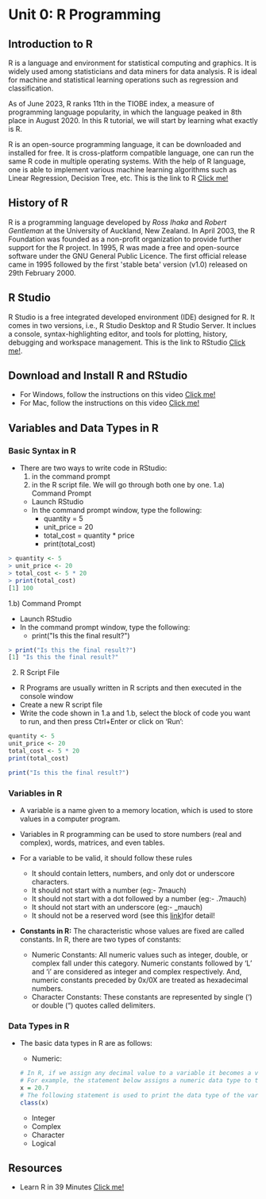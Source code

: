 # Unit 0: R Programming
## Introduction to R

R is a language and environment for statistical computing and graphics. It is widely used among statisticians and data miners for data analysis. R is ideal for machine and statistical learning operations such as regression and classification. 

As of June 2023, R ranks 11th in the TIOBE index, a measure of programming language popularity, in which the language peaked in 8th place in August 2020. In this R tutorial, we will start by learning what exactly is R. 

R is an open-source programming language,  it can be downloaded and installed for free. It is cross-platform compatible language, one can run the same R code in multiple operating systems. With the help of R language, one is able to implement various machine learning algorithms such as Linear Regression, Decision Tree, etc. This is the link to R [Click me!](https://cran.r-project.org/)

## History of R
R is a programming language developed by *Ross Ihaka* and *Robert Gentleman* at the University of Auckland, New Zealand. In April 2003, the R Foundation was founded as a non-profit organization to provide further support for the R project. In 1995, R was made a free and open-source software under the GNU General Public Licence. The first official release came in 1995 followed by the first 'stable beta' version (v1.0) released on 29th February 2000.

## R Studio
R Studio is a free integrated developed environment (IDE) designed for R. It comes in two versions, i.e., R Studio Desktop and R Studio Server. It inclues a console, syntax-highlighting editor, and tools for plotting, history, debugging and workspace management. This is the link to RStudio [Click me!](https://posit.co/).

## Download and Install R and RStudio

- For Windows, follow the instructions on this video [Click me!](https://www.youtube.com/watch?v=YrEe2TLr3MI)
- For Mac, follow the instructions on this video [Click me!](https://www.youtube.com/watch?v=n8kP7c_QbLA)

## Variables and Data Types in R
### Basic Syntax in R
- There are two ways to write code in RStudio:
    1) in the command prompt
    2) in the R script file. We will go through both one by one.
 1.a) Command Prompt
    - Launch RStudio
    - In the command prompt window, type the following:
        - quantity = 5
        - unit_price = 20
        - total_cost = quantity * price
        - print(total_cost)

```r
> quantity <- 5
> unit_price <- 20
> total_cost <- 5 * 20
> print(total_cost)
[1] 100
```

1.b) Command Prompt
   - Launch RStudio
   - In the command prompt window, type the following:
     - print("Is this the final result?")
```r
> print("Is this the final result?")
[1] "Is this the final result?"
```

 2) R Script File
   - R Programs are usually written in R scripts and then executed in the console window
   - Create a new R script file
   - Write the code shown in 1.a and 1.b, select the block of code you want to run, and then press Ctrl+Enter or click on ‘Run’:

```r
quantity <- 5
unit_price <- 20
total_cost <- 5 * 20
print(total_cost)
```
```r
print("Is this the final result?")
```

### Variables in R

- A variable is a name given to a memory location, which is used to store values in a computer program.
- Variables in R programming can be used to store numbers (real and complex), words, matrices, and even tables.
- For a variable to be valid, it should follow these rules
    - It should contain letters, numbers, and only dot or underscore characters.
    - It should not start with a number (eg:- 7mauch)
    - It should not start with a dot followed by a number (eg:- .7mauch)
    - It should not start with an underscore (eg:- _mauch)
    - It should not be a reserved word (see this [link](https://www.datamentor.io/r-programming/reserved-words#:~:text=Reserved%20words%20in%20R%20programming,%2C%20function%20name%20etc.))for detail!

- **Constants in R:** The characteristic whose values are fixed are called constants. In R, there are two types of constants:
    - Numeric Constants: All numeric values such as integer, double, or complex fall under this category. Numeric constants followed by ‘L’ and ‘i’ are considered as integer and complex respectively. And, numeric constants preceded by 0x/0X are treated as hexadecimal numbers.
    - Character Constants: These constants are represented by single (‘) or double (“) quotes called delimiters.

### Data Types in R 

- The basic data types in R are as follows:
    - Numeric:
     ```r
    # In R, if we assign any decimal value to a variable it becomes a variable of a numeric data type.
    # For example, the statement below assigns a numeric data type to the variable “x”.
     x = 20.7
     # The following statement is used to print the data type of the variable “x”:
     class(x)
     ```
     
    - Integer
    - Complex
    - Character
    - Logical

## Resources
- Learn R in 39 Minutes [Click me!](https://www.youtube.com/watch?v=yZ0bV2Afkjc)


